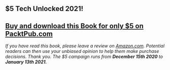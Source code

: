 ## $5 Tech Unlocked 2021!
[Buy and download this Book for only $5 on PacktPub.com](https://www.packtpub.com/product/java-9-data-structures-and-algorithms/9781785889349)
-----
*If you have read this book, please leave a review on [Amazon.com](https://www.amazon.com/gp/product/1785889346).     Potential readers can then use your unbiased opinion to help them make purchase decisions. Thank you. The $5 campaign         runs from __December 15th 2020__ to __January 13th 2021.__*

